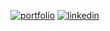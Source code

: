 [![portfolio](https://img.shields.io/badge/portfolio-000?style=for-the-badge&logo=ko-fi&logoColor=white)](https://rohnitshriyan.com/)
[![linkedin](https://img.shields.io/badge/linkedin-0A66C2?style=for-the-badge&logo=linkedin&logoColor=white)](https://www.linkedin.com/in/rohnit-shriyan-7319a1217/)
